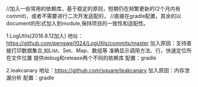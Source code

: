 //加入一些常用的依赖库，基于稳定的原则，短期仍在频繁更新的(2个月内有commit)，或者不需要进行二次开发适配的，
//直接在gradle配置，其余的以document的形式加入到module,保持项目的一致性和适配性。

1.LogUtils(2016.8.12加入)
地址：https://github.com/pengwei1024/LogUtils/commits/master
加入原因：支持直接打印数据集合,如List、Set、Map、数组等
         准确显示调用方法、行，快速定位所在文件位置
         提供debug和release两个不同的依赖库
配置：gradle

2.leakcanary
地址：https://github.com/square/leakcanary
加入原因：内存泄漏分析
配置：gradle
